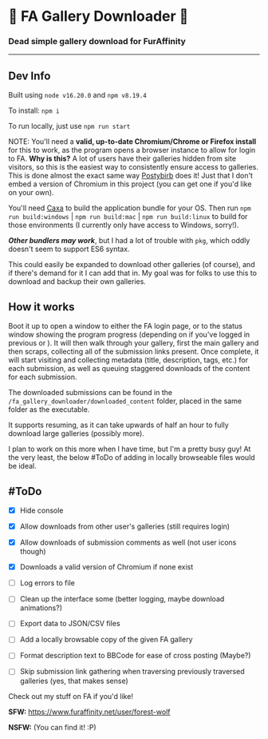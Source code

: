 # 🐾 FA Gallery Downloader 🐾

### Dead simple gallery download for FurAffinity

---

## Dev Info
Built using `node v16.20.0` and `npm v8.19.4`

To install: `npm i`

To run locally, just use `npm run start`

NOTE: You'll need a **valid, up-to-date Chromium/Chrome or Firefox install** for this to work, as the program opens a browser instance to allow for login to FA. **Why is this?** A lot of users have their galleries hidden from site visitors, so this is the easiest way to consistently ensure access to galleries. This is done almost the exact same way [Postybirb](https://www.postybirb.com/) does it! Just that I don't embed a version of Chromium in this project (you can get one if you'd like on your own).

You'll need [Caxa](https://www.npmjs.com/package/caxa) to build the application bundle for your OS. Then run `npm run build:windows` | `npm run build:mac` | `npm run build:linux` to build for those environments (I currently only have access to Windows, sorry!).

***Other bundlers may work***, but I had a lot of trouble with `pkg`, which oddly doesn't seem to support ES6 syntax.

This could easily be expanded to download other galleries (of course), and if there's demand for it I can add that in. My goal was for folks to use this to download and backup their own galleries.

## How it works

Boot it up to open a window to either the FA login page, or to the status window showing the program progress (depending on if you've logged in previous or ). It will then walk through your gallery, first the main gallery and then scraps, collecting all of the submission links present. Once complete, it will start visiting and collecting metadata (title, description, tags, etc.) for each submission, as well as queuing staggered downloads of the content for each submission.

The downloaded submissions can be found in the `/fa_gallery_downloader/downloaded_content` folder, placed in the same folder as the executable.

It supports resuming, as it can take upwards of half an hour to fully download large galleries (possibly more).

I plan to work on this more when I have time, but I'm a pretty busy guy! At the very least, the below #ToDo of adding in locally browseable files would be ideal.


## #ToDo

- [x] Hide console
- [x] Allow downloads from other user's galleries (still requires login)
- [x] Allow downloads of submission comments as well (not user icons though)
- [x] Downloads a valid version of Chromium if none exist
- [ ] Log errors to file
- [ ] Clean up the interface some (better logging, maybe download animations?)
- [ ] Export data to JSON/CSV files
- [ ] Add a locally browsable copy of the given FA gallery
- [ ] Format description text to BBCode for ease of cross posting (Maybe?)
- [ ] Skip submission link gathering when traversing previously traversed galleries (yes, that makes sense)


Check out my stuff on FA if you'd like!

**SFW:** https://www.furaffinity.net/user/forest-wolf

**NSFW:** (You can find it! :P)
